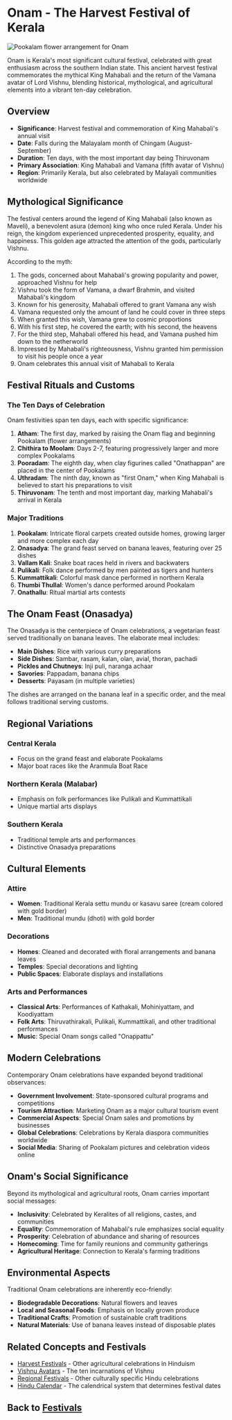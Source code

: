 # Onam - The Harvest Festival of Kerala

![Pookalam flower arrangement for Onam](onam_pookalam.jpg)

Onam is Kerala's most significant cultural festival, celebrated with great enthusiasm across the southern Indian state. This ancient harvest festival commemorates the mythical King Mahabali and the return of the Vamana avatar of Lord Vishnu, blending historical, mythological, and agricultural elements into a vibrant ten-day celebration.

## Overview

- **Significance**: Harvest festival and commemoration of King Mahabali's annual visit
- **Date**: Falls during the Malayalam month of Chingam (August-September)
- **Duration**: Ten days, with the most important day being Thiruvonam
- **Primary Association**: King Mahabali and Vamana (fifth avatar of Vishnu)
- **Region**: Primarily Kerala, but also celebrated by Malayali communities worldwide

## Mythological Significance

The festival centers around the legend of King Mahabali (also known as Maveli), a benevolent asura (demon) king who once ruled Kerala. Under his reign, the kingdom experienced unprecedented prosperity, equality, and happiness. This golden age attracted the attention of the gods, particularly Vishnu.

According to the myth:

1. The gods, concerned about Mahabali's growing popularity and power, approached Vishnu for help
2. Vishnu took the form of Vamana, a dwarf Brahmin, and visited Mahabali's kingdom
3. Known for his generosity, Mahabali offered to grant Vamana any wish
4. Vamana requested only the amount of land he could cover in three steps
5. When granted this wish, Vamana grew to cosmic proportions
6. With his first step, he covered the earth; with his second, the heavens
7. For the third step, Mahabali offered his head, and Vamana pushed him down to the netherworld
8. Impressed by Mahabali's righteousness, Vishnu granted him permission to visit his people once a year
9. Onam celebrates this annual visit of Mahabali to Kerala

## Festival Rituals and Customs

### The Ten Days of Celebration

Onam festivities span ten days, each with specific significance:

1. **Atham**: The first day, marked by raising the Onam flag and beginning Pookalam (flower arrangements)
2. **Chithira to Moolam**: Days 2-7, featuring progressively larger and more complex Pookalams
3. **Pooradam**: The eighth day, when clay figurines called "Onathappan" are placed in the center of Pookalams
4. **Uthradam**: The ninth day, known as "first Onam," when King Mahabali is believed to start his preparations to visit
5. **Thiruvonam**: The tenth and most important day, marking Mahabali's arrival in Kerala

### Major Traditions

1. **Pookalam**: Intricate floral carpets created outside homes, growing larger and more complex each day
2. **Onasadya**: The grand feast served on banana leaves, featuring over 25 dishes
3. **Vallam Kali**: Snake boat races held in rivers and backwaters
4. **Pulikali**: Folk dance performed by men painted as tigers and hunters
5. **Kummattikali**: Colorful mask dance performed in northern Kerala
6. **Thumbi Thullal**: Women's dance performed around Pookalam
7. **Onathallu**: Ritual martial arts contests

## The Onam Feast (Onasadya)

The Onasadya is the centerpiece of Onam celebrations, a vegetarian feast served traditionally on banana leaves. The elaborate meal includes:

- **Main Dishes**: Rice with various curry preparations
- **Side Dishes**: Sambar, rasam, kalan, olan, avial, thoran, pachadi
- **Pickles and Chutneys**: Inji puli, naranga achaar
- **Savories**: Pappadam, banana chips
- **Desserts**: Payasam (in multiple varieties)

The dishes are arranged on the banana leaf in a specific order, and the meal follows traditional serving customs.

## Regional Variations

### Central Kerala
- Focus on the grand feast and elaborate Pookalams
- Major boat races like the Aranmula Boat Race

### Northern Kerala (Malabar)
- Emphasis on folk performances like Pulikali and Kummattikali
- Unique martial arts displays

### Southern Kerala
- Traditional temple arts and performances
- Distinctive Onasadya preparations

## Cultural Elements

### Attire
- **Women**: Traditional Kerala settu mundu or kasavu saree (cream colored with gold border)
- **Men**: Traditional mundu (dhoti) with gold border

### Decorations
- **Homes**: Cleaned and decorated with floral arrangements and banana leaves
- **Temples**: Special decorations and lighting
- **Public Spaces**: Elaborate displays and installations

### Arts and Performances
- **Classical Arts**: Performances of Kathakali, Mohiniyattam, and Koodiyattam
- **Folk Arts**: Thiruvathirakali, Pulikali, Kummattikali, and other traditional performances
- **Music**: Special Onam songs called "Onappattu"

## Modern Celebrations

Contemporary Onam celebrations have expanded beyond traditional observances:

- **Government Involvement**: State-sponsored cultural programs and competitions
- **Tourism Attraction**: Marketing Onam as a major cultural tourism event
- **Commercial Aspects**: Special Onam sales and promotions by businesses
- **Global Celebrations**: Celebrations by Kerala diaspora communities worldwide
- **Social Media**: Sharing of Pookalam pictures and celebration videos online

## Onam's Social Significance

Beyond its mythological and agricultural roots, Onam carries important social messages:

- **Inclusivity**: Celebrated by Keralites of all religions, castes, and communities
- **Equality**: Commemoration of Mahabali's rule emphasizes social equality
- **Prosperity**: Celebration of abundance and sharing of resources
- **Homecoming**: Time for family reunions and community gatherings
- **Agricultural Heritage**: Connection to Kerala's farming traditions

## Environmental Aspects

Traditional Onam celebrations are inherently eco-friendly:

- **Biodegradable Decorations**: Natural flowers and leaves
- **Local and Seasonal Foods**: Emphasis on locally grown produce
- **Traditional Crafts**: Promotion of sustainable craft traditions
- **Natural Materials**: Use of banana leaves instead of disposable plates

## Related Concepts and Festivals

- [Harvest Festivals](./harvest_festivals.md) - Other agricultural celebrations in Hinduism
- [Vishnu Avatars](../figures/vishnu_avatars.md) - The ten incarnations of Vishnu
- [Regional Festivals](./regional_festivals.md) - Other culturally specific Hindu celebrations
- [Hindu Calendar](./hindu_calendar.md) - The calendrical system that determines festival dates

## Back to [Festivals](./festivals.md)
